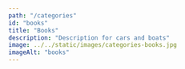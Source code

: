 ```yaml
---
path: "/categories"
id: "books"
title: "Books"
description: "Description for cars and boats"
image: ../../static/images/categories-books.jpg
imageAlt: "books"
---
```

